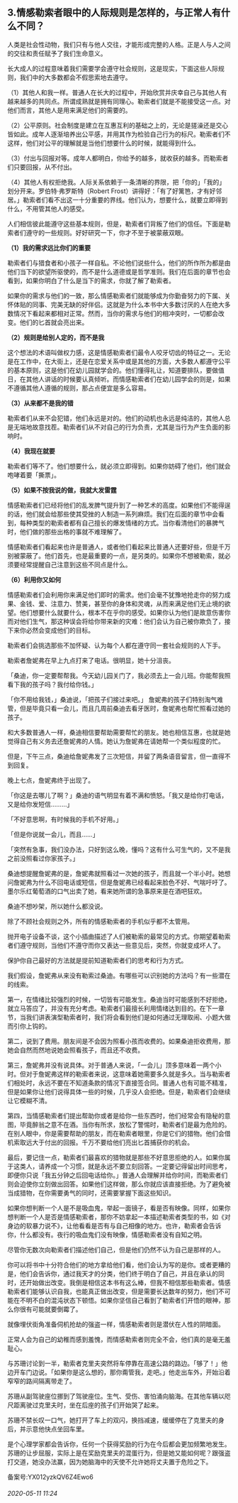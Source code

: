## 3.情感勒索者眼中的人际规则是怎样的，与正常人有什么不同？
人类是社会性动物，我们只有与他人交往，才能形成完整的人格。正是人与人之间的交往和责任赋予了我们生命意义。


长大成人的过程意味着我们需要学会遵守社会规则，这是现实，下面这些人际规则，我们中的大多数都会不假思索地去遵守。


（1）其他人和我一样。普通人在长大的过程中，开始欣赏并庆幸自己与其他人有越来越多的共同点。所谓成熟就是拥有同理心。勒索者们就是不能接受这一点。对他们而言，其他人是用来满足他们的需要的。


（2）公平原则。社会制度是建立在互惠互利的基础之上的，无论是搓澡还是交心皆如此。成年人逐渐培养出公平感，并用其作为检验自己行为的标尺。勒索者们不这样，他们对公平的理解就是当他们想要什么的时候，就能得到什么。


（3）付出与回报对等。成年人都明白，你给予的越多，就收获的越多。而勒索者们只要回报，从不付出。


（4）其他人有权拒绝我。人际关系依赖于一条清晰的界限，把「你的」「我的」划分开来。罗伯特·弗罗斯特（Robert Frost）讲得好：「有了好篱笆，才有好邻居。」勒索者们看不出这一十分重要的界线。他们认为，想要什么，就要立即得到什么，不用管其他人的感受。


人们相信彼此能遵守这些基本规则，但是，勒索者们背叛了他们的信任。下面是勒索者们遵守的一些规则。好好研究一下，你才不至于被蒙蔽双眼。


**（1）我的需求远比你们的重要**


勒索者们与猎食者和小孩子一样自私。不论他们说些什么，他们的所作所为都是由他们当下的欲望所驱使的，而不是什么道德或是哲学准则。我们在后面的章节也会看到，如果你明白了什么是当下的需求，你就了解了勒索者。


如果你的需求与他们的一致，那么情感勒索者们就能够成为你勤奋努力的下属、关怀体贴的同事、完美无缺的好伴侣。这就是为什么本书中大多数讨厌的人在绝大多数情况下看起来都相对正常。然而，当你的需求与他们的相冲突时，一切都会改变。他们的匕首就会亮出来。


**（2）规则是给别人定的，而不是我**


这个想法的术语叫做权力感，这是情感勒索者们最令人咬牙切齿的特征之一。无论是在工作中，在大街上，还是在恋爱关系中或是其他的方面，大多数人都遵守公平的基本原则，这是他们在幼儿园就学会的。他们懂得礼让，知道要排队，要做值日，在其他人讲话的时候要认真倾听。而情感勒索者们在幼儿园学会的则是，如果不遵循其他人遵循的规则，那占点便宜是多么容易。


**（3）从来都不是我的错**


勒索者们从来不会犯错，他们永远是对的。他们的动机也永远是纯洁的，其他人总是无端地故意找茬。勒索者们从不对自己的行为负责，尤其是当行为产生负面的影响时。


**（4）我现在就要**


勒索者们等不了。他们想要什么，就必须立即得到。如果你妨碍了他们，他们就会咆哮着要「撕票」。


**（5）如果不按我说的做，我就大发雷霆**


情感勒索者们已经将他们的乱发脾气提升到了一种艺术的高度。如果他们不能得逞的话，他们就会给那些使其受挫的人制造一系列麻烦。我们在后面的章节中会看到，每种类型的勒索者都有自己擅长的爆发情绪的方式。当你看清他们的暴脾气时，他们做的那些出格的事就不难理解了。


情感勒索者们看起来也许是普通人，或者他们看起来比普通人还要好些，但是千万别被蒙蔽了。他们首先，也是最重要的一点，是另类的。如果你不想被勒索，就必须要经常提醒自己注意到这些不同点是什么。


**（6）利用你又如何**


情感勒索者们会利用你来满足他们即时的需求。他们会毫不犹豫地抢走你的努力成果、金钱、爱、注意力、赞美，甚至你的身体和灵魂，从而来满足他们无止境的欲望。他们想要什么就要什么，根本不在乎你的感受。如果你认为他们是故意伤害你而对他们生气，那这种误会将给你带来新的灾难：他们会认为自己被你欺负了，接下来你必然会变成他们的目标。


勒索者们会挑选那些不加怀疑、认为每个人都在遵守同一套社会规则的人下手。


勒索者詹妮弗在早上九点打来了电话。很明显，她十分沮丧。


「桑迪，你一定要帮帮我。今天幼儿园关门了，我必须去上一会儿班。你能帮我照看下我的孩子吗？我付给你钱。」


「你不用给我钱，」桑迪说，「把孩子们接过来吧。」 詹妮弗的孩子们特别淘气难管，但是毕竟只看一会儿，而且几周前桑迪去看牙医时，詹妮弗也帮忙照看过她的孩子。


和大多数普通人一样，桑迪相信要帮助需要帮忙的朋友。她也相信互惠，也就是她觉得自己有义务去还詹妮弗的人情。她认为詹妮弗在请她帮一个类似程度的忙。


但是，下午三点，桑迪给詹妮弗发了三次短信，并留了两条语音留言，但一直得不到回复。


晚上七点，詹妮弗终于出现了。


「你这是去哪儿了啊？」桑迪的语气明显有着不满和愤怒。「我又是给你打电话，又是给你发短信………」


「不好意思啊，有时候我的手机不好用。」


「但是你说就一会儿，而且……」


「突然有急事，我们没办法，只好到这么晚，懂吗？这有什么可生气的，又不是我之前没照看过你家孩子。」


桑迪想提醒詹妮弗的是，詹妮弗就照看过一次她的孩子，而且就一个半小时。她想问詹妮弗为什么不回电话或短信，但是詹妮弗已经看起来脸色不好、气喘吁吁了。墨尔乐红葡萄酒的口气出卖了她，看来她所谓的急事原来是在酒吧狂欢。


桑迪不想吵架，所以她什么都没说。


除了不顾社会规则之外，所有的情感勒索者的手机似乎都不太管用。


抛开电子设备不谈，这个小插曲描述了人们被勒索的最常见的方式。你期望着勒索者们遵守规则，当他们不遵守而你又表达一些意见后，突然，你就变成坏人了。


保护你自己最好的方法就是提前知道勒索者们的思考和行为方式。


我们假设，詹妮弗从来没有勒索过桑迪。有哪些可以识别她的方法吗？有一些潜在的线索。


第一，在情绪比较强烈的时候，一切皆有可能发生。桑迪当时可能感到不好拒绝，就立马答应了，并没有充分考虑。勒索者们最擅长利用情绪达到目的。在下一章节，当我们讲表演型勒索者时，我们将会看到他们是如何通过无理取闹、小题大做而引你上钩的。


第二，说到了费用。朋友间是不会因为照看小孩而收费的。如果桑迪拒收费用，那她会自然而然地说她会照看孩子，而且还不收费。


第三，詹妮弗并没有说具体。对于普通人来说，「一会儿」顶多意味着一两个小时。但对于詹妮弗这样的勒索者来说，这意味着她需要多久就是多久。当与勒索者们相处时，永远不要在不知道条款的情况下直接签合同。普通人也有可能不精准，但是如果你让他们说得具体一些的时候，几乎没人会拒绝。但是，勒索者们会继续让它模糊不清。


第四，当情感勒索者们提出帮助你或者是给你一些东西时，他们经常会有隐秘的意图，毕竟醉翁之意不在酒。当你有所求，放松了警惕时，勒索者们是最为危险的。在别人眼中，你是需要帮助的朋友，而在勒索者眼里，你是它们的猎物。他们会借机索取远大于付出的回报。千万不要给他们亮出匕首捕获你的机会。


最后，要记住一点，勒索者们最喜欢的猎物就是那些不好意思拒绝的人。如果你属于这类人，请养成一个习惯，就是永远不要立刻回答。一定要记得留出时间思考，即便你只说「我五分钟之后回电话给你。」普通人会理解并给你时间，而勒索者们则会迫使你立刻做出回答。如果他们这样做，那么你就应该直接拒绝。为了避免被当成猎物，在你需要勇气的同时，还需要掌握下面这些知识。


如果你想判断一个人是不是吸血鬼，举起一面镜子，看是否有映像。同样，如果你想判断一个人是否是情感勒索者，那你不妨拿起一本描述勒索者类型的书，如《对身边的软暴力说不》，让他看看是否有与自己相像的地方。也许，勒索者会告诉你，什么都没有。夜行的吸血鬼们没有映像，情感勒索者没有自知之明。


尽管你无数次向勒索者们描述他们自己，但是他们仍然不认为自己是那样的人。


你可以将书中十分符合他们的地方拿给他们看，他们会认为写的是你。或者更糟的是，他们会告诉你，通过我天才的分类，他们终于明白了自己，并且在承认的同时，还开始做出改变。我倒是相信这本书有这么棒，但我不相信那些勒索者。情感勒索者们能够认识自我，也能真正做出改变，但是需要长达数年的努力，他们不可能在不明不白的混沌状态下顿悟。如果你坚信自己看到了勒索者们开悟的眼神，那么你很有可能就要倒霉了。


就像埋伏街角准备伺机抢劫的强盗一样，情感勒索者则是潜伏在人性的阴暗面。


正常人会为自己的幼稚而感到羞愧，而情感勒索者则完全不会，他们真的是毫无羞耻心。


与苏珊讨论到一半，勒索者克里夫突然将车停靠在高速公路的路边。「够了！」他边开车门边说。「如果你是这么想的，那你甭管我，走吧。」他走出车外，开始沿着窄窄的路间隔离带走了。


苏珊从副驾驶座位挪到了驾驶座位。生气、受伤、害怕涌向脑海。在其他车辆以咫尺距离驶过克里夫时，坐在后座的孩子们开始哭了起来。


苏珊不禁长叹一口气，她打开了车上的双闪，换挡减速，缓缓停在了克里夫的身后，并示意他快点坐回车里。


是个心理学家都会告诉你，任何一个获得奖励的行为在今后都会更加频繁地发生。苏珊的让步屈服，实际上是在奖励克里夫的混蛋行为，但是她又能如何呢？跟强盗打交道，她没办法赢，因为她脑海中的天使不允许她将丈夫置于危险之下。


备案号:YX012yzkQV6Z4Ewo6


###### 2020-05-11 11:24
